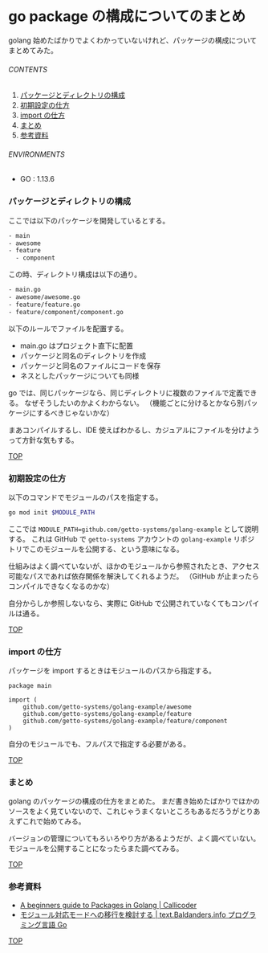 # go package の構成についてのまとめ
<a id="top"></a>

golang 始めたばかりでよくわかっていないけれど、パッケージの構成についてまとめてみた。

###### CONTENTS

1. [パッケージとディレクトリの構成](#package-and-directory)
1. [初期設定の仕方](#go-mod-init)
1. [import の仕方](#import)
1. [まとめ](#postscript)
1. [参考資料](#reference)


###### ENVIRONMENTS

- GO : 1.13.6


<a id="package-and-directory"></a>
### パッケージとディレクトリの構成

ここでは以下のパッケージを開発しているとする。

```txt
- main
- awesome
- feature
  - component
```

この時、ディレクトリ構成は以下の通り。

```txt
- main.go
- awesome/awesome.go
- feature/feature.go
- feature/component/component.go
```

以下のルールでファイルを配置する。

- main.go はプロジェクト直下に配置
- パッケージと同名のディレクトリを作成
- パッケージと同名のファイルにコードを保存
- ネスとしたパッケージについても同様

go では、同じパッケージなら、同じディレクトリに複数のファイルで定義できる。
なぜそうしたいのかよくわからない。
（機能ごとに分けるとかなら別パッケージにするべきじゃないかな）

まあコンパイルするし、IDE 使えばわかるし、カジュアルにファイルを分けようって方針な気もする。


[TOP](#top)
<a id="go-mod-init"></a>
### 初期設定の仕方

以下のコマンドでモジュールのパスを指定する。

```bash
go mod init $MODULE_PATH
```

ここでは `MODULE_PATH=github.com/getto-systems/golang-example` として説明する。
これは GitHub で `getto-systems` アカウントの `golang-example` リポジトリでこのモジュールを公開する、という意味になる。

仕組みはよく調べていないが、ほかのモジュールから参照されたとき、アクセス可能なパスであれば依存関係を解決してくれるようだ。
（GitHub が止まったらコンパイルできなくなるのかな）

自分からしか参照しないなら、実際に GitHub で公開されていなくてもコンパイルは通る。


[TOP](#top)
<a id="import"></a>
### import の仕方

パッケージを import するときはモジュールのパスから指定する。

```golang
package main

import (
	github.com/getto-systems/golang-example/awesome
	github.com/getto-systems/golang-example/feature
	github.com/getto-systems/golang-example/feature/component
)
```

自分のモジュールでも、フルパスで指定する必要がある。


[TOP](#top)
<a id="postscript"></a>
### まとめ

golang のパッケージの構成の仕方をまとめた。
まだ書き始めたばかりでほかのソースをよく見ていないので、これじゃうまくないところもあるだろうがとりあえずこれで始めてみる。

バージョンの管理についてもろいろやり方があるようだが、よく調べていない。
モジュールを公開することになったらまた調べてみる。


[TOP](#top)
<a id="reference"></a>
### 参考資料

- [A beginners guide to Packages in Golang | Callicoder](https://www.callicoder.com/golang-packages/)
- [モジュール対応モードへの移行を検討する | text.Baldanders.info プログラミング言語 Go](https://text.baldanders.info/golang/go-module-aware-mode/)


[TOP](#top)
